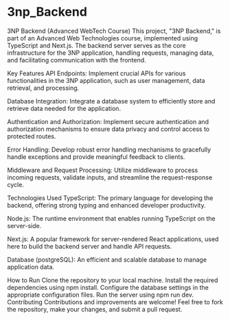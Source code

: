 # 3np_Backend
3NP Backend (Advanced WebTech Course)
This project, "3NP Backend," is part of an Advanced Web Technologies course, implemented using TypeScript and Next.js. The backend server serves as the core infrastructure for the 3NP application, handling requests, managing data, and facilitating communication with the frontend.

Key Features
API Endpoints: Implement crucial APIs for various functionalities in the 3NP application, such as user management, data retrieval, and processing.

Database Integration: Integrate a database system to efficiently store and retrieve data needed for the application.

Authentication and Authorization: Implement secure authentication and authorization mechanisms to ensure data privacy and control access to protected routes.

Error Handling: Develop robust error handling mechanisms to gracefully handle exceptions and provide meaningful feedback to clients.

Middleware and Request Processing: Utilize middleware to process incoming requests, validate inputs, and streamline the request-response cycle.

Technologies Used
TypeScript: The primary language for developing the backend, offering strong typing and enhanced developer productivity.

Node.js: The runtime environment that enables running TypeScript on the server-side.

Next.js: A popular framework for server-rendered React applications, used here to build the backend server and handle API requests.

Database (postgreSQL): An efficient and scalable database to manage application data.

How to Run
Clone the repository to your local machine.
Install the required dependencies using npm install.
Configure the database settings in the appropriate configuration files.
Run the server using npm run dev.
Contributing
Contributions and improvements are welcome! Feel free to fork the repository, make your changes, and submit a pull request.
